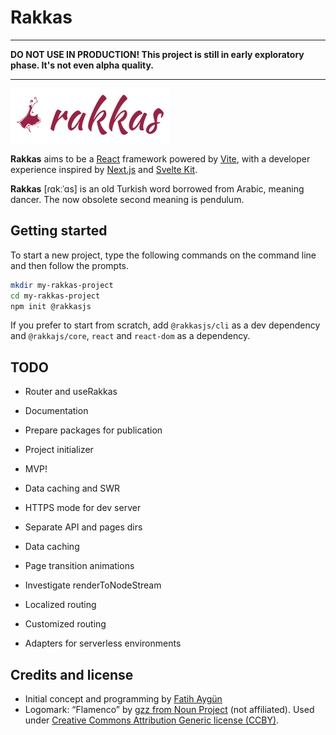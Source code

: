 # Rakkas

---

**DO NOT USE IN PRODUCTION! This project is still in early exploratory phase. It's not even alpha quality.**

---

![](shared-assets/logo.png)

**Rakkas** aims to be a [React](https://reactjs.org) framework powered by [Vite](https://vitejs.dev), with a developer experience inspired by [Next.js](https://nextjs.org) and [Svelte Kit](https://kit.svelte.dev).

**Rakkas** [ɾɑkːˈɑs] is an old Turkish word borrowed from Arabic, meaning dancer. The now obsolete second meaning is pendulum.

## Getting started
To start a new project, type the following commands on the command line and then follow the prompts.

```sh
mkdir my-rakkas-project
cd my-rakkas-project
npm init @rakkasjs
```

If you prefer to start from scratch, add `@rakkasjs/cli` as a dev dependency and `@rakkajs/core`, `react` and `react-dom` as a dependency.




## TODO
- Router and useRakkas
- Documentation
- Prepare packages for publication
- Project initializer
- MVP!

- Data caching and SWR
- HTTPS mode for dev server
- Separate API and pages dirs
- Data caching
- Page transition animations
- Investigate renderToNodeStream
- Localized routing
- Customized routing
- Adapters for serverless environments

## Credits and license
- Initial concept and programming by [Fatih Aygün](https://github.com/cyco130)
- Logomark: “Flamenco” by [gzz from Noun Project](https://thenounproject.com/term/flamenco/111303/) (not affiliated). Used under [Creative Commons Attribution Generic license (CCBY)](https://creativecommons.org/licenses/by/2.0/).
